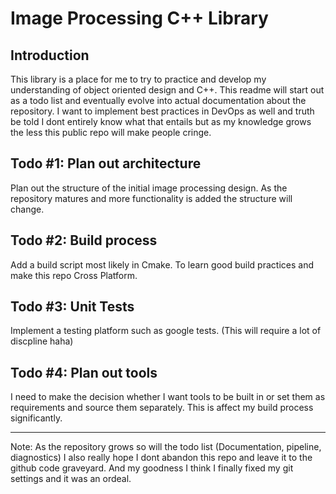 # Image Processing C++ Library #
## Introduction
This library is a place for me to try to practice and develop my understanding of object oriented design and C++. This readme will start out as a todo list and eventually evolve into actual documentation about the repository. I want to implement best practices in DevOps as well and truth be told I dont entirely know what that entails but as my knowledge grows the less this public repo will make people cringe. 

## Todo #1: Plan out architecture
Plan out the structure of the initial image processing design. As the repository matures and more functionality is added the structure will change. 

## Todo #2: Build process
Add a build script most likely in Cmake. To learn good build practices and make this repo Cross Platform.

## Todo #3: Unit Tests
Implement a testing platform such as google tests. (This will require a lot of discpline haha)

## Todo #4: Plan out tools
I need to make the decision whether I want tools to be built in or set them as requirements and source them separately. This is affect my build process significantly.
___ 
Note: As the repository grows so will the todo list (Documentation, pipeline, diagnostics) I also really hope I dont abandon this repo and leave it to the github code graveyard. And my goodness I think I finally fixed my git settings and it was an ordeal.
